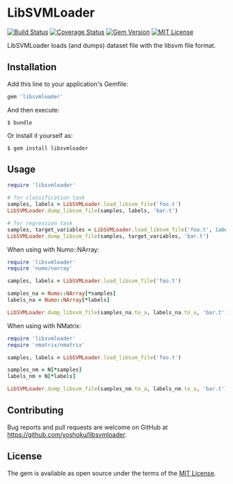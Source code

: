 # LibSVMLoader

[![Build Status](https://github.com/yoshoku/LibSVMLoader/workflows/build/badge.svg)](https://github.com/yoshoku/LibSVMLoader/actions?query=workflow%3Abuild)
[![Coverage Status](https://coveralls.io/repos/github/yoshoku/LibSVMLoader/badge.svg?branch=main)](https://coveralls.io/github/yoshoku/LibSVMLoader?branch=main)
[![Gem Version](https://badge.fury.io/rb/libsvmloader.svg)](https://badge.fury.io/rb/libsvmloader)
[![MIT License](https://img.shields.io/badge/License-MIT-blue.svg)](https://github.com/yoshoku/LibSVMLoader/blob/main/LICENSE.txt)

LibSVMLoader loads (and dumps) dataset file with the libsvm file format.

## Installation

Add this line to your application's Gemfile:

```ruby
gem 'libsvmloader'
```

And then execute:

    $ bundle

Or install it yourself as:

    $ gem install libsvmloader

## Usage

```ruby
require 'libsvmloader'

# for classification task
samples, labels = LibSVMLoader.load_libsvm_file('foo.t')
LibSVMLoader.dump_libsvm_file(samples, labels, 'bar.t')

# for regression task
samples, target_variables = LibSVMLoader.load_libsvm_file('foo.t', label_dtype: 'float')
LibSVMLoader.dump_libsvm_file(samples, target_variables, 'bar.t')
```

When using with Numo::NArray:

```ruby
require 'libsvmloader'
require 'numo/narray'

samples, labels = LibSVMLoader.load_libsvm_file('foo.t')

samples_na = Numo::NArray[*samples]
labels_na = Numo::NArray[*labels]

LibSVMLoader.dump_libsvm_file(samples_na.to_a, labels_na.to_a, 'bar.t')
```

When using with NMatrix:

```ruby
require 'libsvmloader'
require 'nmatrix/nmatrix'

samples, labels = LibSVMLoader.load_libsvm_file('foo.t')

samples_nm = N[*samples]
labels_nm = N[*labels]

LibSVMLoader.dump_libsvm_file(samples_nm.to_a, labels_nm.to_a, 'bar.t')
```

## Contributing

Bug reports and pull requests are welcome on GitHub at https://github.com/yoshoku/libsvmloader.

## License

The gem is available as open source under the terms of the [MIT License](http://opensource.org/licenses/MIT).
